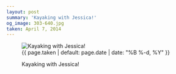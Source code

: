 ```yaml
---
layout: post
summary: 'Kayaking with Jessica!'
og_image: 303-640.jpg
taken: April 7, 2014
---
```


<figure class="post">
<img alt="Kayaking with Jessica!" sizes="(min-width: 700px) 50vw, calc(100vw - 2rem)" src="{{ site.assets_url }}/303-320.jpg" srcset="{{ site.assets_url }}/303-640.jpg 640w, {{ site.assets_url }}/303-480.jpg 480w, {{ site.assets_url }}/303-320.jpg 320w, {{ site.assets_url }}/303-160.jpg 160w"/>
<figcaption>
<time>{{ page.taken | default: page.date | date: "%B %-d, %Y" }}</time>
<p>Kayaking with Jessica!</p>
</figcaption>
</figure>
